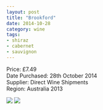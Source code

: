 ```yaml
---
layout: post
title: "Brookford"
date: 2014-10-28
category: wine
tags:
- shiraz
- cabernet
- sauvignon
---
```


Price: £7.49  
Date Purchased: 28th October 2014  
Supplier: Direct Wine Shipments  
Region: Australia 2013  

![](/images/wine/2015-04-26-brookford-1.jpg)
![](/images/wine/2015-04-26-brookford-2.jpg)
